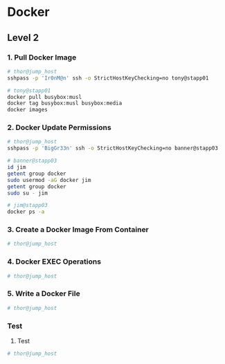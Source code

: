 # Docker

## Level 2

### 1. Pull Docker Image

```bash
# thor@jump_host
sshpass -p 'Ir0nM@n' ssh -o StrictHostKeyChecking=no tony@stapp01

# tony@stapp01
docker pull busybox:musl
docker tag busybox:musl busybox:media
docker images
```



### 2. Docker Update Permissions

```bash
# thor@jump_host
sshpass -p 'BigGr33n' ssh -o StrictHostKeyChecking=no banner@stapp03

# banner@stapp03
id jim
getent group docker
sudo usermod -aG docker jim
getent group docker
sudo su - jim

# jim@stapp03
docker ps -a
```



### 3. Create a Docker Image From Container 

```bash
# thor@jump_host

```



### 4. Docker EXEC Operations

```bash
# thor@jump_host

```



### 5. Write a Docker File

```bash
# thor@jump_host

```



### Test

1. Test

```bash
# thor@jump_host

```

